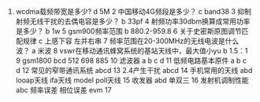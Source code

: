 1. wcdma载频带宽是多少?
d 5M
2 中国移动4G频段是多少？
c band38 
3 抑制射频无线干扰的去偶电容是多少？
b 33pf
4 射频功率30dbm换算成常用功率是多少？
b 1w
5 gsm900频率范围
b 880.2-959.8
6 关于史密斯原图调节匹配规律
c 上感下容 左并右串
7 频率范围在20-300MHz的无线电波是什么波？
a 米波
8 vswr在移动通讯蜂窝系统的基站天线中，最大值小yu
b 1.5：1
9 gsm1800
bcd
512 698 885
10 滤波器
a b c d
11 低频电路基本原件
a b c d
12 常见的窄带通讯系统
abcd
13 2.4产生干扰
abcd
14 手机常用的天线
abd
looap天线
ifa天线
model poll天线
15 收发器
abd
单双三
16 发射机调制性能
abc
频率误差 相位误差 evm
17
<!--stackedit_data:
eyJoaXN0b3J5IjpbODIwNDA5MTMxLC0xODczNDEyODkyLC0xOD
YxNDYwMzk1XX0=
-->